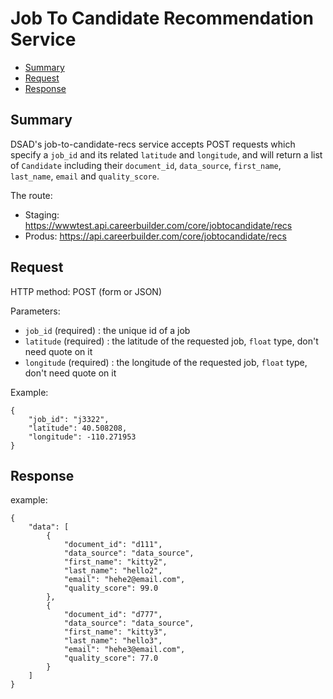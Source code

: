 Job To Candidate Recommendation Service
=========================================

- [Summary](#summary)
- [Request](#request)
- [Response](#response)

## Summary
DSAD's job-to-candidate-recs service accepts POST requests which specify a `job_id` and its related `latitude` 
and `longitude`, and will return a list of `Candidate` including their `document_id`, `data_source`, `first_name`, `last_name`, `email` and `quality_score`. 

The route: 
- Staging: https://wwwtest.api.careerbuilder.com/core/jobtocandidate/recs
- Produs: https://api.careerbuilder.com/core/jobtocandidate/recs

## Request 

HTTP method: POST (form or JSON)

Parameters:

* `job_id` (required) : the unique id of a job
* `latitude` (required) : the latitude of the requested job, `float` type, don't need quote on it
* `longitude` (required) : the longitude of the requested job, `float` type, don't need quote on it

Example: 
```
{
    "job_id": "j3322",
    "latitude": 40.508208,
    "longitude": -110.271953
}
```
## Response
example:
```
{
    "data": [
        {
            "document_id": "d111",
            "data_source": "data_source",
            "first_name": "kitty2",
            "last_name": "hello2",
            "email": "hehe2@email.com",
            "quality_score": 99.0
        },
        {
            "document_id": "d777",
            "data_source": "data_source",
            "first_name": "kitty3",
            "last_name": "hello3",
            "email": "hehe3@email.com",
            "quality_score": 77.0
        }
    ]
}
```

